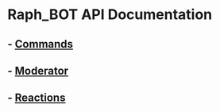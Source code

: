 # Raph_BOT API Documentation

## - [Commands](commands.md)
## - [Moderator](moderator.md)
## - [Reactions](reactions.md)
